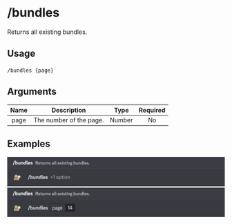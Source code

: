 # /bundles

Returns all existing bundles.

## Usage

```
/bundles {page}
```

## Arguments

| Name | Description             | Type   | Required |
| :--: | :---------------------: | :----: | :------: |
| page | The number of the page. | Number | No       |

## Examples

<img src="../_media/examples/bundles-0.png" class="prettier" draggable="false">\
<img src="../_media/examples/bundles-1.png" class="prettier" draggable="false">